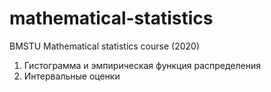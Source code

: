# mathematical-statistics
BMSTU Mathematical statistics course (2020)

1.  Гистограмма и эмпирическая функция распределения
2.  Интервальные оценки
